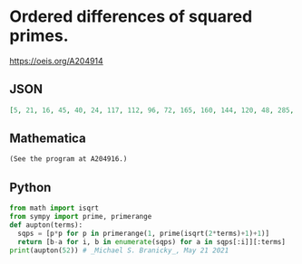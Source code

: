 # Ordered differences of squared primes\.
https://oeis.org/A204914
## JSON
```JSON
[5, 21, 16, 45, 40, 24, 117, 112, 96, 72, 165, 160, 144, 120, 48, 285, 280, 264, 240, 168, 120, 357, 352, 336, 312, 240, 192, 72, 525, 520, 504, 480, 408, 360, 240, 168, 837, 832, 816, 792, 720, 672, 552, 480, 312, 957, 952, 936, 912, 840, 792, 672]
```
## Mathematica
```Mathematica
(See the program at A204916.)
```
## Python
```Python
from math import isqrt
from sympy import prime, primerange
def aupton(terms):
  sqps = [p*p for p in primerange(1, prime(isqrt(2*terms)+1)+1)]
  return [b-a for i, b in enumerate(sqps) for a in sqps[:i]][:terms]
print(aupton(52)) # _Michael S. Branicky_, May 21 2021
```
